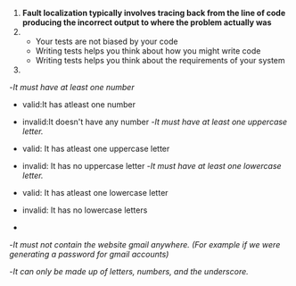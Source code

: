 
1. **Fault localization typically involves tracing back from the line of code producing the incorrect output to where the problem actually was**
2. - Your tests are not biased by your code
   - Writing tests helps you think about how you might write code
   - Writing tests helps you think about the requirements of your system
3.
-*It must have at least one number*
   - valid:It has atleast one number 
   - invalid:It doesn't have any number
-*It must have at least one uppercase letter.*

   - valid: It has atleast one uppercase letter
   - invalid: It has no uppercase letter
-*It must have at least one lowercase letter.*

   - valid: It has atleast one lowercase letter
   - invalid: It has no lowercase letters
   - 
-*It must not contain the website gmail anywhere. (For example if we were generating a password for gmail accounts)*

-*It can only be made up of letters, numbers, and the underscore.*
